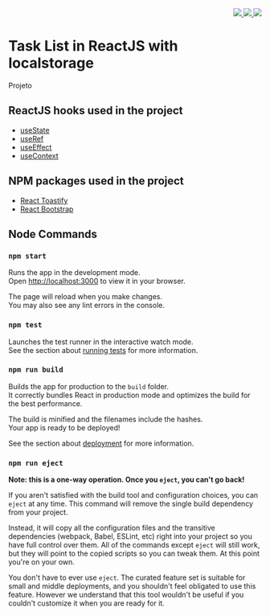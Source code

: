 <div align="right">
  <a href="https://github.com/lucasvssouza/react-task-list/blob/main/LICENSE">
  <img src="https://img.shields.io/github/license/lucasvssouza/react-task-list.svg"></img>
  </a>
  <a href="">
   <img src="https://badgen.net/github/release/lucasvssouza/react-task-list/stable"</img>
  </a>
  <a href="">
   <img src="https://badgen.net/github/stars/lucasvssouza/react-task-list"</img>
  </a>
</div>


# Task List in ReactJS with localstorage
Projeto 

## ReactJS hooks used in the project
- [useState](https://pt-br.reactjs.org/docs/hooks-state.html)
- [useRef](https://pt-br.reactjs.org/docs/hooks-reference.html#useref)
- [useEffect](https://pt-br.reactjs.org/docs/hooks-effect.html)
- [useContext](https://pt-br.reactjs.org/docs/hooks-reference.html#usecontext)

## NPM packages used in the project
- [React Toastify](https://fkhadra.github.io/react-toastify/introduction)
- [React Bootstrap](https://react-bootstrap.github.io)

## Node Commands
### `npm start`

Runs the app in the development mode.\
Open [http://localhost:3000](http://localhost:3000) to view it in your browser.

The page will reload when you make changes.\
You may also see any lint errors in the console.

### `npm test`

Launches the test runner in the interactive watch mode.\
See the section about [running tests](https://facebook.github.io/create-react-app/docs/running-tests) for more information.

### `npm run build`

Builds the app for production to the `build` folder.\
It correctly bundles React in production mode and optimizes the build for the best performance.

The build is minified and the filenames include the hashes.\
Your app is ready to be deployed!

See the section about [deployment](https://facebook.github.io/create-react-app/docs/deployment) for more information.

### `npm run eject`

**Note: this is a one-way operation. Once you `eject`, you can't go back!**

If you aren't satisfied with the build tool and configuration choices, you can `eject` at any time. This command will remove the single build dependency from your project.

Instead, it will copy all the configuration files and the transitive dependencies (webpack, Babel, ESLint, etc) right into your project so you have full control over them. All of the commands except `eject` will still work, but they will point to the copied scripts so you can tweak them. At this point you're on your own.

You don't have to ever use `eject`. The curated feature set is suitable for small and middle deployments, and you shouldn't feel obligated to use this feature. However we understand that this tool wouldn't be useful if you couldn't customize it when you are ready for it.
